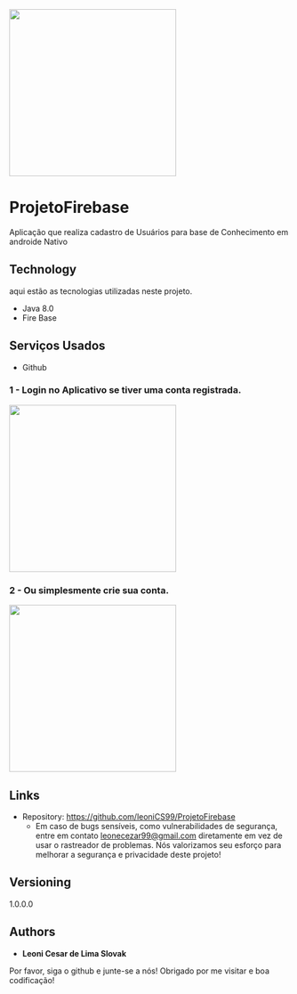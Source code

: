 
<img src="https://github.com/leoniCS99/ProjetoFirebase/blob/main/app/src/main/res/drawable/logo.png" width="300">


# ProjetoFirebase
Aplicação que realiza cadastro de Usuários para base de Conhecimento em androide Nativo 


## Technology 

aqui estão as tecnologias utilizadas neste projeto.

* Java  8.0
* Fire Base


## Serviços Usados

* Github


### 1 - Login no Aplicativo se tiver uma conta registrada.

<img src="https://github.com/leoniCS99/ProjetoFirebase/blob/main/app/src/main/res/drawable/Login.png" width="300">

### 2 - Ou simplesmente crie sua conta.


<img src="https://github.com/leoniCS99/ProjetoFirebase/blob/main/app/src/main/res/drawable/Cadastro.png" width="300">


## Links
  - Repository: https://github.com/leoniCS99/ProjetoFirebase
    - Em caso de bugs sensíveis, como vulnerabilidades de segurança, entre em contato
      leonecezar99@gmail.com diretamente em vez de usar o rastreador de problemas. Nós valorizamos seu esforço
      para melhorar a segurança e privacidade deste projeto!

  ## Versioning

  1.0.0.0


  ## Authors

  * **Leoni Cesar de Lima Slovak** 

  Por favor, siga o github e junte-se a nós!
  Obrigado por me visitar e boa codificação!
